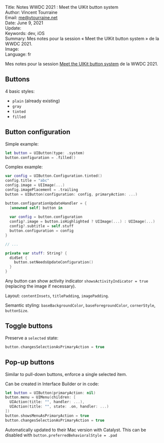 Title:     Notes WWDC 2021 : Meet the UIKit button system  
Author:    Vincent Tourraine  
Email:     me@vtourraine.net  
Date:      June 9, 2021  
Update:    
Keywords:  dev, iOS  
Summary:   Mes notes pour la session « Meet the UIKit button system » de la WWDC 2021.  
Image:     
Language:  fr  

Mes notes pour la session [Meet the UIKit button system](https://developer.apple.com/videos/play/wwdc2021/10064) de la WWDC 2021.

## Buttons

4 basic styles:

- `plain` (already existing)
- `gray`
- `tinted`
- `filled`

## Button configuration

Simple example:

``` swift
let button = UIButton(type: .system)
button.configuration = .filled()
```

Complex example:

``` swift
var config = UIButton.Configuration.tinted()
config.title = "abc"
config.image = UIImage(...)
config.imagePlacement = .trailing
button = UIButton(configuration: config, primaryAction: ...)

button.configurationUpdateHandler = {
  [unowned self] button in
  
  var config = button.configuration
  config?.image = button.isHighlighted ? UIImage(...) : UIImage(...)
  config?.subtitle = self.stuff
  button.configuration = config
}

// ...

private var stuff: String? {
  didSet {
    button.setNeedsUpdateConfiguration()
  }
}
```

Any button can show activity indicator `showsActivityIndicator = true` (replacing the image if necessary).

Layout: `contentInsets`, `titlePadding`, `imagePadding`.

Semantic styling: `baseBackgroundColor`, `baseForegroundColor`, `cornerStyle`, `buttonSize`.

## Toggle buttons

Preserve a `selected` state:

``` swift
button.changesSelectionAsPrimaryAction = true
```

## Pop-up buttons

Similar to pull-down buttons, enforce a single selected item.

Can be created in Interface Builder or in code:

``` swift
let button = UIButton(primaryAction: nil)
button.menu = UIMenu(children: [
  UIAction(title: "", handler: ...),
  UIAction(title: "", state: .on, handler: ...)
])
button.showsMenuAsPrimaryAction = true
button.changesSelectionAsPrimaryAction = true
```

Automatically updated to their Mac version with Catalyst. This can be disabled with `button.preferredBehavioralStyle = .pad`
